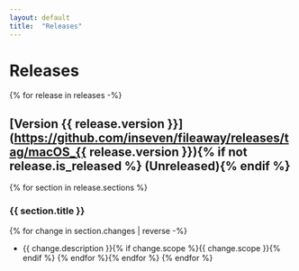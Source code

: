 ```yaml
---
layout: default
title:  "Releases"
---
```


# Releases

{% for release in releases -%}
## [Version {{ release.version }}](https://github.com/inseven/fileaway/releases/tag/macOS_{{ release.version }}){% if not release.is_released %} (Unreleased){% endif %}
{% for section in release.sections %}
### {{ section.title }}

{% for change in section.changes | reverse -%}
- {{ change.description }}{% if change.scope %}{{ change.scope }}{% endif %}
{% endfor %}{% endfor %}
{% endfor %}
